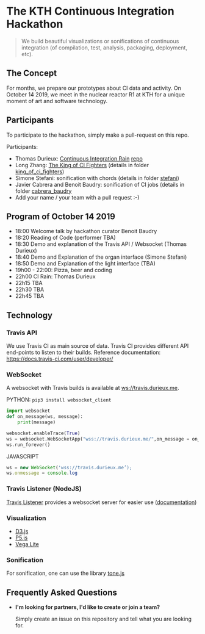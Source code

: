 # The KTH Continuous Integration Hackathon

> We build beautiful visualizations or sonifications of continuous integration (of compilation, test, analysis, packaging, deployment, etc).

## The Concept

For months, we prepare our prototypes about CI data and activity. On October 14 2019, we meet in the nuclear reactor R1 at KTH for a unique moment of art and software technology.

## Participants

To participate to the hackathon, simply make a pull-request on this repo.

Participants:

- Thomas Durieux: [Continuous Integration Rain](https://travis.durieux.me/rain.html) [repo](https://travis-ci.com/tdurieux/travis-listener/)
- Long Zhang: [The King of CI Fighters](https://youtu.be/94_OSJQFY9Q) (details in folder [king_of_ci_fighters](king_of_ci_fighters))
- Simone Stefani: sonification with chords (details in folder [stefani](stefani))
- Javier Cabrera and Benoit Baudry: sonification of CI jobs (details in folder [cabrera_baudry](cabrera_baudry)
- Add your name / your team with a pull request :-)

## Program of October 14 2019

- 18:00 Welcome talk by hackathon curator Benoit Baudry
- 18:20 Reading of Code (performer TBA)
- 18:30 Demo and explanation of the Travis API / Websocket (Thomas Durieux)
- 18:40 Demo and Explanation of the organ interface (Simone Stefani)
- 18:50 Demo and Explanation of the light interface (TBA)
- 19h00 - 22:00: Pizza, beer and coding
- 22h00 CI Rain: Thomas Durieux
- 22h15 TBA
- 22h30 TBA
- 22h45 TBA

## Technology

### Travis API

We use Travis CI as main source of data. Travis CI provides different API end-points to listen to their builds. Reference documentation: <https://docs.travis-ci.com/user/developer/>

### WebSocket

A websocket with Travis builds is available at <ws://travis.durieux.me>.

PYTHON: `pip3 install websocket_client`

```python
import websocket
def on_message(ws, message):
    print(message)

websocket.enableTrace(True)
ws = websocket.WebSocketApp("wss://travis.durieux.me/",on_message = on_message)
ws.run_forever()
```

JAVASCRIPT

```js
ws = new WebSocket('wss://travis.durieux.me’);
ws.onmessage = console.log
```

### Travis Listener (NodeJS)

[Travis Listener](https://github.com/tdurieux/travis-listener) provides a websocket server for easier use ([documentation](https://durieux.me/projects/travis_listener.html))

### Visualization

- [D3.js](https://d3js.org/)
- [P5.js](https://p5js.org/)
- [Vega Lite](https://vega.github.io/vega-lite/)

### Sonification

For sonification, one can use the library [tone.js](https://tonejs.github.io/)

## Frequently Asked Questions

- **I'm looking for partners, I'd like to create or join a team?**

  Simply create an issue on this repository and tell what you are looking for.
